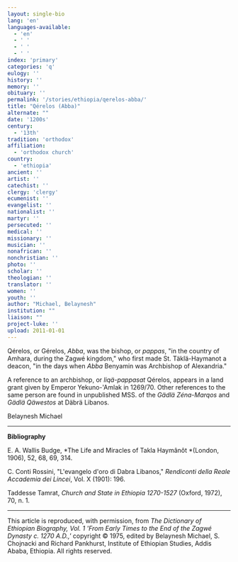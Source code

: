```yaml
---
layout: single-bio
lang: 'en'
languages-available:
  - 'en'
  - ' '
  - ' '
  - ' '
index: 'primary'
categories: 'q'
eulogy: ''
history: ''
memory: ''
obituary: ''
permalink: '/stories/ethiopia/qerelos-abba/'
title: "Qérelos (Abba)"
alternate: ""
date: '1200s'
century:
  - '13th'
tradition: 'orthodox'
affiliation:
  - 'orthodox church'
country:
  - 'ethiopia'
ancient: ''
artist: ''
catechist: ''
clergy: 'clergy'
ecumenist: ''
evangelist: ''
nationalist: ''
martyr: ''
persecuted: ''
medical: ''
missionary: ''
musician: ''
nonafrican: ''
nonchristian: ''
photo: ''
scholar: ''
theologian: ''
translator: ''
women: ''
youth: ''
author: "Michael, Belaynesh"
institution: ""
liaison: ""
project-luke: ''
upload: 2011-01-01
---
```




Q&eacute;relos, or G&eacute;relos, *Abba*, was the bishop, or *pappas*, "in the country of Amhara, during the Zagwé kingdom," who first made St. Täklä-Haymanot a deacon, "in the days when *Abba* Benyamin was Archbishop of Alexandria."

A reference to an archbishop, or *liqä-pappasat* Qérelos, appears in a land grant given by Emperor Yekuno-'Amlak in 1269/70. Other references to the same person are found in unpublished MSS. of the *Gädlä Zéna-Marqos* and *Gädlä Qäwestos* at Däbrä Libanos.

Belaynesh Michael

---

**Bibliography**

E. A. Wallis Budge, *The Life and Miracles of Takla Haymânôt *(London, 1906), 52, 68, 69, 314.

C. Conti Rossini, "L'evangelo d'oro di Dabra Libanos," *Rendiconti della Reale Accademia dei Lincei*, Vol. X (1901): 196.

Taddesse Tamrat, *Church and State in Ethiopia 1270-1527* (Oxford, 1972), 70, n. 1.

---

This article is reproduced, with permission, from *The Dictionary of Ethiopian Biography, Vol. 1 'From Early Times to the End of the Zagwé Dynasty c. 1270 A.D.,'* copyright &copy; 1975, edited by Belaynesh Michael, S. Chojnacki and Richard Pankhurst, Institute of Ethiopian Studies, Addis Ababa, Ethiopia.  All rights reserved.
